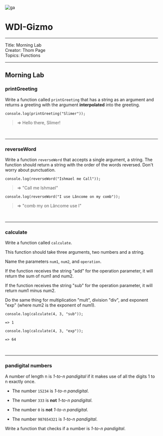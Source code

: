 ![ga](http://mobbook.generalassemb.ly/ga_cog.png)

# WDI-Gizmo

<hr>
Title: Morning Lab<br>
Creator: Thom Page<br>
Topics: Functions<br>
<hr>

## Morning Lab

### printGreeting

Write a function called `printGreeting` that has a string as an argument and returns a greeting with the argument **interpolated** into the greeting.

```
console.log(printGreeting("Slimer"));
```

> => Hello there, Slimer!


<br>
<hr>

### reverseWord

Write a function `reverseWord` that accepts a single argument, a string. The function should return a string with the order of the words reversed. Don't worry about punctuation.

```
console.log(reverseWord("Ishmael me Call"));
```

> => "Call me Ishmael"


```
console.log(reverseWord("I use Lâncome on my comb"));
```

> => "comb my on Lâncome use I"


<br>
<hr>

### calculate

Write a function called `calculate`.

This function should take three arguments, two numbers and a string.

Name the parameters `num1`, `num2`, and `operation`.

If the function receives the string "add" for the operation parameter, it will return the sum of num1 and num2.

If the function receives the string "sub" for the operation parameter, it will return num1 minus num2.

Do the same thing for multiplication "mult", division "div", and exponent "exp" (where num2 is the exponent of num1).

```
console.log(calculate(4, 3, "sub"));

=> 1
```

```
console.log(calculate(4, 3, "exp"));

=> 64
```

<br>
<hr>

### pandigital numbers

A number of length n is _1-to-n pandigital_ if it makes use of all the digits 1 to n exactly once.

- The number `15234` is _1-to-n pandigital_.

- The number `333` is **not** _1-to-n pandigital_.

- The number `0` is **not** _1-to-n pandigital_.

- The number `987654321` is _1-to-n pandigital_.


Write a function that checks if a number is _1-to-n pandigital_.
